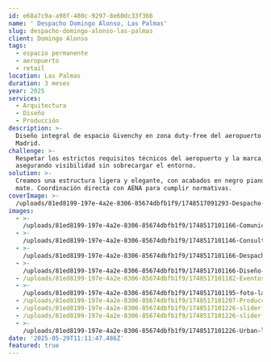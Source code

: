 ```yaml
---
id: e68a7c9a-a98f-480c-9297-8e60dc33f366
name: ' Despacho Domingo Alonso, Las Palmas'
slug: despacho-domingo-alonso-las-palmas
client: Domingo Alonso
tags:
  - espacio permanente
  - aeropuerto
  - retail
location: Las Palmas
duration: 3 meses
year: 2025
services:
  - Arquitectura
  - Diseño
  - Producción
description: >-
  Diseño integral de espacio Givenchy en zona duty-free del aeropuerto de
  Madrid.
challenge: >-
  Respetar los estrictos requisitos técnicos del aeropuerto y la marca,
  asegurando visibilidad sin sobrecargar el entorno.
solution: >-
  Creamos una estructura ligera y elegante, con acabados en negro piano y dorado
  mate. Coordinación directa con AENA para cumplir normativas.
coverImage: >-
  /uploads/81ed8199-197e-4a2e-8306-85674dbfb1f9/1748517091293-Despacho-Domingo-Alonso.webp
images:
  - >-
    /uploads/81ed8199-197e-4a2e-8306-85674dbfb1f9/1748517101166-Comunicación.webp
  - >-
    /uploads/81ed8199-197e-4a2e-8306-85674dbfb1f9/1748517101146-Consultoría-.webp
  - >-
    /uploads/81ed8199-197e-4a2e-8306-85674dbfb1f9/1748517101166-Despacho-Domingo-Alonso.webp
  - >-
    /uploads/81ed8199-197e-4a2e-8306-85674dbfb1f9/1748517101166-Diseño-interiores.webp
  - /uploads/81ed8199-197e-4a2e-8306-85674dbfb1f9/1748517101182-Eventos.webp
  - >-
    /uploads/81ed8199-197e-4a2e-8306-85674dbfb1f9/1748517101195-foto-landing.webp
  - /uploads/81ed8199-197e-4a2e-8306-85674dbfb1f9/1748517101207-Producción.webp
  - /uploads/81ed8199-197e-4a2e-8306-85674dbfb1f9/1748517101226-slider-1.webp
  - /uploads/81ed8199-197e-4a2e-8306-85674dbfb1f9/1748517101226-slider-2.webp
  - >-
    /uploads/81ed8199-197e-4a2e-8306-85674dbfb1f9/1748517101226-Urban-lifestyle.webp
date: '2025-05-29T11:11:47.486Z'
featured: true
---
```


